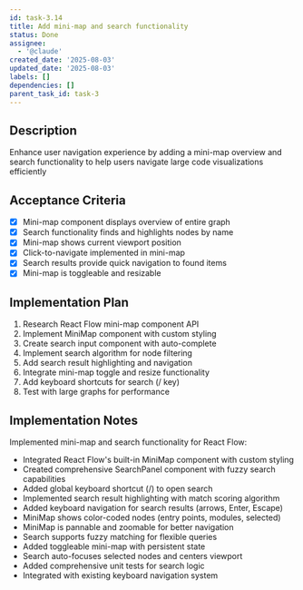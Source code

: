 ```yaml
---
id: task-3.14
title: Add mini-map and search functionality
status: Done
assignee:
  - '@claude'
created_date: '2025-08-03'
updated_date: '2025-08-03'
labels: []
dependencies: []
parent_task_id: task-3
---
```


## Description

Enhance user navigation experience by adding a mini-map overview and search functionality to help users navigate large code visualizations efficiently

## Acceptance Criteria

- [x] Mini-map component displays overview of entire graph
- [x] Search functionality finds and highlights nodes by name
- [x] Mini-map shows current viewport position
- [x] Click-to-navigate implemented in mini-map
- [x] Search results provide quick navigation to found items
- [x] Mini-map is toggleable and resizable

## Implementation Plan

1. Research React Flow mini-map component API
2. Implement MiniMap component with custom styling
3. Create search input component with auto-complete
4. Implement search algorithm for node filtering
5. Add search result highlighting and navigation
6. Integrate mini-map toggle and resize functionality
7. Add keyboard shortcuts for search (/ key)
8. Test with large graphs for performance

## Implementation Notes

Implemented mini-map and search functionality for React Flow:

- Integrated React Flow's built-in MiniMap component with custom styling
- Created comprehensive SearchPanel component with fuzzy search capabilities
- Added global keyboard shortcut (/) to open search
- Implemented search result highlighting with match scoring algorithm
- Added keyboard navigation for search results (arrows, Enter, Escape)
- MiniMap shows color-coded nodes (entry points, modules, selected)
- MiniMap is pannable and zoomable for better navigation
- Search supports fuzzy matching for flexible queries
- Added toggleable mini-map with persistent state
- Search auto-focuses selected nodes and centers viewport
- Added comprehensive unit tests for search logic
- Integrated with existing keyboard navigation system
